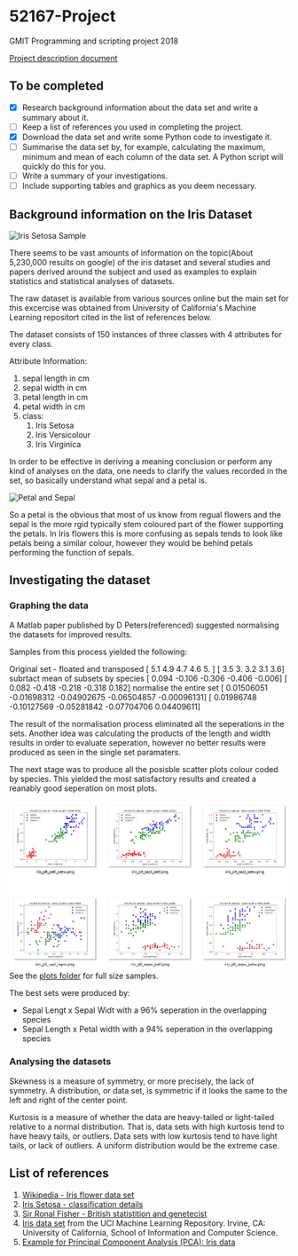 <!-- https://guides.github.com/features/mastering-markdown/ -->
# 52167-Project
GMIT Programming and scripting project 2018

[Project description document](doc/GMIT_Project_Description.pdf)

## To be completed

- [x] Research background information about the data set and write a summary about it.
- [ ] Keep a list of references you used in completing the project.
- [X] Download the data set and write some Python code to investigate it.
- [ ] Summarise the data set by, for example, calculating the maximum, minimum and mean of each column of the data set. A Python script will quickly do this for you.
- [ ] Write a summary of your investigations.
- [ ] Include supporting tables and graphics as you deem necessary.

## Background information on the Iris Dataset
![Iris Setosa Sample](http://www.twofrog.com/images/iris38a.jpg)

There seems to be vast amounts of information on the topic(About 5,230,000 results on google) of the iris dataset and several studies and papers derived around the subject and used as examples to explain statistics and statistical analyses of datasets.

The raw dataset is available from various sources online but the main set for this excercise was obtained from University of California's Machine Learning repositort cited in the list of references below.

The dataset consists of 150 instances of three classes with 4 attributes for every class.

Attribute Information:
1. sepal length in cm
1. sepal width in cm
1. petal length in cm
1. petal width in cm
1. class: 
   1. Iris Setosa
   1. Iris Versicolour
   1. Iris Virginica

In order to be effective in deriving a meaning conclusion or perform any kind of analyses on the data, one needs to clarify the values recorded in the set, so basically understand what sepal and a petal is.

![Petal and Sepal](https://www.wpclipart.com/plants/diagrams/plant_parts/petal_sepal_label.png)

So a petal is the obvious that most of us know from regual flowers and the sepal is the more rgid typically stem coloured part of the flower supporting the petals. In Iris flowers this is more confusing as sepals tends to look like petals being a similar colour, however they would be behind petals performing the function of sepals.

## Investigating the dataset
### Graphing the data

A Matlab paper published by D Peters(referenced) suggested normalising the datasets for improved results.

Samples from this process yielded the following:

Original set - floated and transposed
[ 5.1  4.9  4.7  4.6  5. ]
[ 3.5  3.   3.2  3.1  3.6]
subrtact mean of subsets by species
[ 0.094 -0.106 -0.306 -0.406 -0.006]
[ 0.082 -0.418 -0.218 -0.318  0.182]
normalise the entire set
[ 0.01506051 -0.01698312 -0.04902675 -0.06504857 -0.00096131]
[ 0.01986748 -0.10127569 -0.05281842 -0.07704706  0.04409611]

The result of the normalisation process eliminated all the seperations in the sets. Another idea was calculating the products of the length and width results in order to evaluate seperation, however no better results were produced as seen in the single set paramaters.

The next stage was to produce all the posisble scatter plots colour coded by species. This yielded the most satisfactory results and created a reanably good seperation on most plots.

![Scatter Plots](samples/Capture.JPG)
See the [plots folder](plots/) for full size samples.

The best sets were produced by:
* Sepal Lengt x Sepal Widt with a 96% seperation in the overlapping species
* Sepal Length x Petal width with a 94% seperation in the overlapping species

### Analysing the datasets

Skewness is a measure of symmetry, or more precisely, the lack of symmetry. A distribution, or data set, is symmetric if it looks the same to the left and right of the center point. 

Kurtosis is a measure of whether the data are heavy-tailed or light-tailed relative to a normal distribution. That is, data sets with high kurtosis tend to have heavy tails, or outliers. Data sets with low kurtosis tend to have light tails, or lack of outliers. A uniform distribution would be the extreme case. 



## List of references
1. [Wikipedia - Iris flower data set](https://en.wikipedia.org/wiki/Iris_flower_data_set)
1. [Iris Setosa - classification details](https://alchetron.com/Iris-setosa)
1. [Sir Ronal Fisher - British statistition and genetecist](https://en.wikipedia.org/wiki/Ronald_Fisher)
1. [Iris data set](https://archive.ics.uci.edu/ml/datasets/iris) from the UCI Machine Learning Repository. Irvine, CA: University of California, School of Information and Computer Science.
1. [Example for Principal Component Analysis (PCA): Iris data](https://www.math.umd.edu/~petersd/666/html/iris_pca.html)
